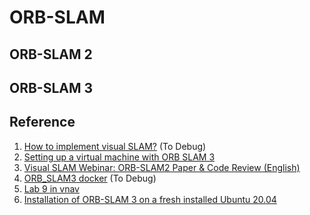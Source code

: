 # ORB-SLAM

## ORB-SLAM 2

## ORB-SLAM 3


## Reference
1. [How to implement visual SLAM?](https://dvic.devinci.fr/how-implement-visual-slam) (To Debug)
2. [Setting up a virtual machine with ORB SLAM 3](https://medium.com/@tristan.sch/setting-up-a-virtual-machine-with-orb-slam-3-1a12e7905cf5)
3. [Visual SLAM Webinar: ORB-SLAM2 Paper & Code Review (English)](https://www.youtube.com/watch?v=z4ldKGh12ok)
4. [ORB_SLAM3 docker](https://github.com/jahaniam/orbslam3_docker) (To Debug)
5. [Lab 9 in vnav](https://vnav.mit.edu/labs/lab9/exercises.html#orb-slam3)
6. [Installation of ORB-SLAM 3 on a fresh installed Ubuntu 20.04](https://github.com/Mauhing/ORB_SLAM3/blob/master/README.md)
